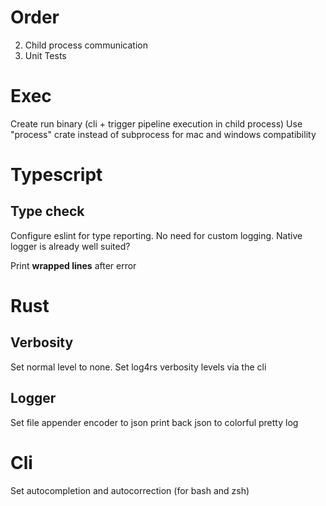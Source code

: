 # Order

2. Child process communication
3. Unit Tests

# Exec

Create run binary (cli + trigger pipeline execution in child process)
Use "process" crate instead of subprocess for mac and windows compatibility

# Typescript

## Type check

Configure eslint for type reporting.
No need for custom logging.
Native logger is already well suited?

Print **wrapped lines** after error

# Rust

## Verbosity

Set normal level to none.
Set log4rs verbosity levels via the cli

## Logger

Set file appender encoder to json
print back json to colorful pretty log

# Cli

Set autocompletion and autocorrection (for bash and zsh)
